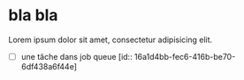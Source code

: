 # bla bla

Lorem ipsum dolor sit amet, consectetur adipisicing elit.

- [ ] une tâche dans job queue [id:: 16a1d4bb-fec6-416b-be70-6df438a6f44e]
